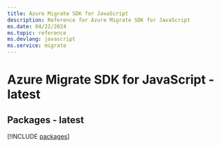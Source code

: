 ```yaml
---
title: Azure Migrate SDK for JavaScript
description: Reference for Azure Migrate SDK for JavaScript
ms.date: 04/22/2024
ms.topic: reference
ms.devlang: javascript
ms.service: migrate
---
```

# Azure Migrate SDK for JavaScript - latest
## Packages - latest
[!INCLUDE [packages](migrate-index.md)]
